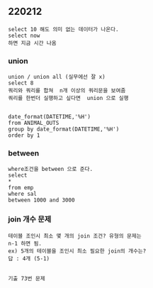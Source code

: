 ## 220212

    select 10 해도 의미 없는 데이터가 나온다.
    select now 
    하면 지금 시간 나옴 


### union
    union / union all (실무에선 잘 x)
    select 8
    쿼리와 쿼리를 합쳐  n개 이상의 쿼리문을 보여줌
    쿼리를 한번더 실행하고 싶다면  union 으로 실행


    date_format(DATETIME,'%H')
    from ANIMAL_OUTS
    group by date_format(DATETIME,'%H')
    order by 1


### between 

    where조건을 between 으로 준다.
    select 
    *
    from emp
    where sal 
    between 1000 and 3000





### join 개수 문제
    테이블 조인시 최소 몇 개의 join 조건? 유형의 문제는
    n-1 하면 됨.
    ex) 5개의 테이블을 조인시 최소 필요한 join의 개수는?
    답 : 4개 (5-1)


    기출 73번 문제